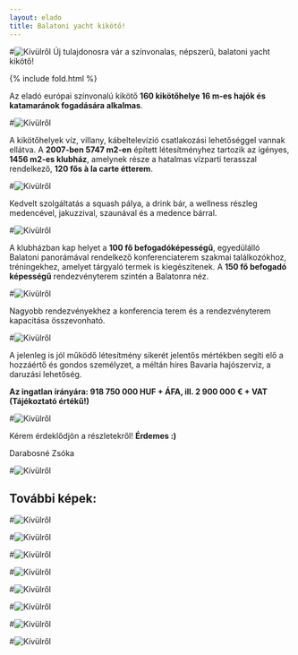```yaml
---
layout: elado
title: Balatoni yacht kikötő!
---
```


#![Kívülről](http://i.imgur.com/4232j52.jpg) Új tulajdonosra vár a színvonalas, népszerű, balatoni yacht kikötő!

{% include fold.html %}

Az eladó európai színvonalú kikötő **160 kikötőhelye 16 m-es hajók és katamaránok fogadására alkalmas**. 

#![Kívülről](http://i.imgur.com/GSzHX3q.jpg)

A kikötőhelyek víz, villany, kábeltelevízió csatlakozási lehetőséggel vannak ellátva. 
A **2007-ben 5747 m2-en** épített létesítményhez tartozik az igényes, **1456 m2-es klubház**, amelynek része a hatalmas vízparti terasszal rendelkező, **120 fős à la carte étterem**.

#![Kívülről](http://i.imgur.com/6zbfmva.jpg)

Kedvelt szolgáltatás a squash pálya, a drink bár, a wellness részleg medencével, jakuzzival, szaunával és a medence bárral. 

#![Kívülről](http://i.imgur.com/aOyzwiY.jpg)

A klubházban kap helyet a **100 fő befogadóképességű**, egyedülálló Balatoni panorámával rendelkező konferenciaterem szakmai találkozókhoz, tréningekhez, amelyet tárgyaló termek is kiegészítenek.
A **150 fő befogadó képességű** rendezvényterem szintén a Balatonra néz.

#![Kívülről](http://i.imgur.com/IpHfYwz.jpg)

Nagyobb rendezvényekhez a konferencia terem és a rendezvényterem kapacitása összevonható.

#![Kívülről](http://i.imgur.com/OkRsLei.jpg)

A jelenleg is jól működő létesítmény sikerét jelentős mértékben segíti elő a hozzáértő és gondos személyzet, a méltán híres Bavaria hajószerviz, a daruzási lehetőség.

**Az ingatlan irányára: 918 750 000 HUF + ÁFA, ill. 2 900 000 € + VAT (Tájékoztató értékű!)**

#![Kívülről](http://i.imgur.com/YuteIF0.jpg)

Kérem érdeklődjön a részletekről! **Érdemes :)**  

Darabosné Zsóka

#![Kívülről](http://i.imgur.com/rzg6t1q.jpg) 

## További képek:

#![Kívülről](http://i.imgur.com/4232j52.jpg)

#![Kívülről](http://i.imgur.com/dg29HXP.jpg)

#![Kívülről](http://i.imgur.com/jObuTs7.jpg)

#![Kívülről](http://i.imgur.com/zNbA6K1.jpg)

#![Kívülről](http://i.imgur.com/63sfD3H.jpg)

#![Kívülről](http://i.imgur.com/nBX3un7.jpg)

#![Kívülről](http://i.imgur.com/0VaClLt.jpg)

#![Kívülről](http://i.imgur.com/3vtUCSi.jpg)
